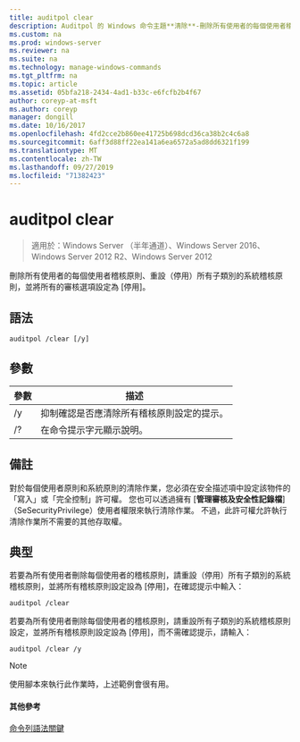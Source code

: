 ```yaml
---
title: auditpol clear
description: Auditpol 的 Windows 命令主題**清除**-刪除所有使用者的每個使用者稽核原則、重設（停用）所有子類別的系統稽核原則，並將所有的審核選項設定為 [停用]。
ms.custom: na
ms.prod: windows-server
ms.reviewer: na
ms.suite: na
ms.technology: manage-windows-commands
ms.tgt_pltfrm: na
ms.topic: article
ms.assetid: 05bfa218-2434-4ad1-b33c-e6fcfb2b4f67
author: coreyp-at-msft
ms.author: coreyp
manager: dongill
ms.date: 10/16/2017
ms.openlocfilehash: 4fd2cce2b860ee41725b698dcd36ca38b2c4c6a8
ms.sourcegitcommit: 6aff3d88ff22ea141a6ea6572a5ad8dd6321f199
ms.translationtype: MT
ms.contentlocale: zh-TW
ms.lasthandoff: 09/27/2019
ms.locfileid: "71382423"
---
```

# <a name="auditpol-clear"></a>auditpol clear

>適用於：Windows Server （半年通道）、Windows Server 2016、Windows Server 2012 R2、Windows Server 2012

刪除所有使用者的每個使用者稽核原則、重設（停用）所有子類別的系統稽核原則，並將所有的審核選項設定為 [停用]。

## <a name="syntax"></a>語法
```
auditpol /clear [/y]
```
## <a name="parameters"></a>參數

| 參數 |                                   描述                                    |
|-----------|----------------------------------------------------------------------------------|
|    /y     | 抑制確認是否應清除所有稽核原則設定的提示。 |
|    /?     |                       在命令提示字元顯示說明。                       |

## <a name="remarks"></a>備註
對於每個使用者原則和系統原則的清除作業，您必須在安全描述項中設定該物件的「寫入」或「完全控制」許可權。 您也可以透過擁有 [**管理審核及安全性記錄檔**] （SeSecurityPrivilege）使用者權限來執行清除作業。 不過，此許可權允許執行清除作業所不需要的其他存取權。
## <a name="BKMK_examples"></a>典型
若要為所有使用者刪除每個使用者的稽核原則，請重設（停用）所有子類別的系統稽核原則，並將所有稽核原則設定設為 [停用]，在確認提示中輸入：
```
auditpol /clear
```
若要為所有使用者刪除每個使用者的稽核原則，請重設所有子類別的系統稽核原則設定，並將所有稽核原則設定設為 [停用]，而不需確認提示，請輸入：
```
auditpol /clear /y
```
> [!NOTE]
> 使用腳本來執行此作業時，上述範例會很有用。
> #### <a name="additional-references"></a>其他參考
> [命令列語法關鍵](command-line-syntax-key.md)
